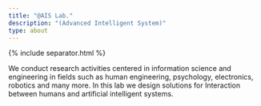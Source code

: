 ```yaml
---
title: "@AIS Lab."
description: "(Advanced Intelligent System)"
type: about
---
```


{% include separator.html %}

We conduct research activities centered in information science and engineering in fields such as human engineering, psychology, electronics, robotics and many more. In this lab we design solutions for Interaction between humans and artificial intelligent systems.

